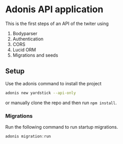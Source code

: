 # Adonis API application

This is the first steps of an API of the twiter using

1. Bodyparser
2. Authentication
3. CORS
4. Lucid ORM
5. Migrations and seeds

## Setup

Use the adonis command to install the project

```bash
adonis new yardstick --api-only
```

or manually clone the repo and then run `npm install`.


### Migrations

Run the following command to run startup migrations.

```js
adonis migration:run
```
